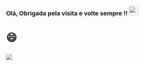  
<h3>
 Olá, Obrigada pela visita e volte sempre !!  <img src="https://media.giphy.com/media/hvRJCLFzcasrR4ia7z/giphy.gif" width="25px"/> 
 <h3>
 
 <h1>
 😄 
 
![](https://visitor-badge.glitch.me/badge?page_id=camila-github&left_color=gray&right_color=blueviolet&left_text=Desde:01/11/2021-Visitors)
  
 </h1>
 
 


 
 
 
